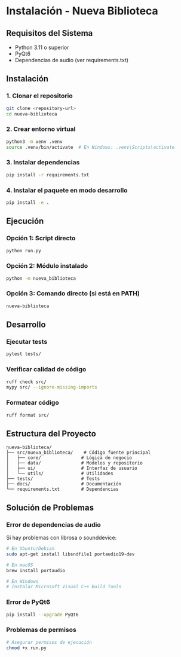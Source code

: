 # Instalación - Nueva Biblioteca

## Requisitos del Sistema

- Python 3.11 o superior
- PyQt6
- Dependencias de audio (ver requirements.txt)

## Instalación

### 1. Clonar el repositorio
```bash
git clone <repository-url>
cd nueva-biblioteca
```

### 2. Crear entorno virtual
```bash
python3 -m venv .venv
source .venv/bin/activate  # En Windows: .venv\Scripts\activate
```

### 3. Instalar dependencias
```bash
pip install -r requirements.txt
```

### 4. Instalar el paquete en modo desarrollo
```bash
pip install -e .
```

## Ejecución

### Opción 1: Script directo
```bash
python run.py
```

### Opción 2: Módulo instalado
```bash
python -m nueva_biblioteca
```

### Opción 3: Comando directo (si está en PATH)
```bash
nueva-biblioteca
```

## Desarrollo

### Ejecutar tests
```bash
pytest tests/
```

### Verificar calidad de código
```bash
ruff check src/
mypy src/ --ignore-missing-imports
```

### Formatear código
```bash
ruff format src/
```

## Estructura del Proyecto

```
nueva-biblioteca/
├── src/nueva_biblioteca/    # Código fuente principal
│   ├── core/               # Lógica de negocio
│   ├── data/               # Modelos y repositorio
│   ├── ui/                 # Interfaz de usuario
│   └── utils/              # Utilidades
├── tests/                  # Tests
├── docs/                   # Documentación
└── requirements.txt        # Dependencias
```

## Solución de Problemas

### Error de dependencias de audio
Si hay problemas con librosa o sounddevice:
```bash
# En Ubuntu/Debian
sudo apt-get install libsndfile1 portaudio19-dev

# En macOS
brew install portaudio

# En Windows
# Instalar Microsoft Visual C++ Build Tools
```

### Error de PyQt6
```bash
pip install --upgrade PyQt6
```

### Problemas de permisos
```bash
# Asegurar permisos de ejecución
chmod +x run.py
``` 